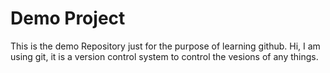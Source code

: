 # Demo Project
This is the demo Repository just for the purpose of learning github.
Hi, I am using git, it is a version control system  to  control the vesions of any things.
